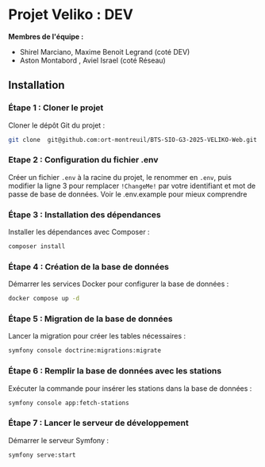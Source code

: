 
# Projet Veliko : DEV 

**Membres de l'équipe :**

- Shirel Marciano, Maxime Benoit Legrand (coté DEV) 
- Aston Montabord , Aviel Israel (coté Réseau)


## Installation

### Étape 1 : Cloner le projet
Cloner le dépôt Git du projet :
```bash
git clone  git@github.com:ort-montreuil/BTS-SIO-G3-2025-VELIKO-Web.git
```

### Etape 2 : Configuration du fichier .env
Créer un fichier `.env` à la racine du projet, le renommer en `.env`, puis modifier la ligne 3 pour remplacer `!ChangeMe!` par votre identifiant et mot de passe de base de données.
Voir le .env.example pour mieux comprendre


### Étape 3 : Installation des dépendances
Installer les dépendances avec Composer :
```bash
composer install
```


### Étape 4 : Création de la base de données
Démarrer les services Docker pour configurer la base de données :
```bash
docker compose up -d
```

### Étape 5 : Migration de la base de données
Lancer la migration pour créer les tables nécessaires :
```bash
symfony console doctrine:migrations:migrate
```

### Étape 6 : Remplir la base de données avec les stations
Exécuter la commande pour insérer les stations dans la base de données :
```bash
symfony console app:fetch-stations

```

### Étape 7 : Lancer le serveur de développement
Démarrer le serveur Symfony :
```bash
symfony serve:start
```

